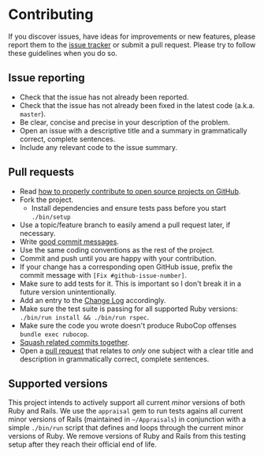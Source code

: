 # Contributing

If you discover issues, have ideas for improvements or new features, please
report them to the [issue tracker][1] or submit a pull request. Please try to
follow these guidelines when you do so.

## Issue reporting

- Check that the issue has not already been reported.
- Check that the issue has not already been fixed in the latest code (a.k.a. `master`).
- Be clear, concise and precise in your description of the problem.
- Open an issue with a descriptive title and a summary in grammatically correct, complete sentences.
- Include any relevant code to the issue summary.

## Pull requests

- Read [how to properly contribute to open source projects on GitHub][2].
- Fork the project.
  - Install dependencies and ensure tests pass before you start `./bin/setup`
- Use a topic/feature branch to easily amend a pull request later, if necessary.
- Write [good commit messages][3].
- Use the same coding conventions as the rest of the project.
- Commit and push until you are happy with your contribution.
- If your change has a corresponding open GitHub issue, prefix the commit message with `[Fix #github-issue-number]`.
- Make sure to add tests for it. This is important so I don't break it in a future version unintentionally.
- Add an entry to the [Change Log](CHANGELOG.md) accordingly.
- Make sure the test suite is passing for all supported Ruby versions: `./bin/run install && ./bin/run rspec`.
- Make sure the code you wrote doesn't produce RuboCop offenses `bundle exec rubocop`.
- [Squash related commits together][5].
- Open a [pull request][4] that relates to _only_ one subject with a clear title and description in grammatically correct, complete sentences.

## Supported versions

This project intends to actively support all current _minor_ versions of both
Ruby and Rails. We use the `appraisal` gem to run tests agains all current minor
versions of Rails (maintained in `~/Appraisals`) in conjunction with a simple
`./bin/run` script that defines and loops through the current minor versions
of Ruby. We remove versions of Ruby and Rails from this testing setup after they
reach their official end of life.

[1]: https://github.com/jlw/rails_simple_params/issues
[2]: http://gun.io/blog/how-to-github-fork-branch-and-pull-request
[3]: http://tbaggery.com/2008/04/19/a-note-about-git-commit-messages.html
[4]: https://help.github.com/articles/about-pull-requests
[5]: http://gitready.com/advanced/2009/02/10/squashing-commits-with-rebase.html
